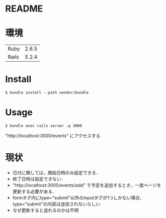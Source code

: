 # README

# 環境
|||
|:---|:---|
|Ruby|2.6.5|
|Rails|5.2.4|

# Install
`$ bundle install --path vendor/bundle`

# Usage
`$ bundle exec rails server -p 3000`

"http://localhost:3000/events" にアクセスする

# 現状
* 日付に関しては，開始日時のみ設定できる．
* 終了日時は設定できない．
* "http://localhost:3000/events/add" で予定を追加するとき，一度ページを更新する必要がある．
* formタグ内にtype="submit"以外のinputタグが1つしかない場合、type="submit"の内容は送信されないらしい
* なぜ更新すると送れるのかは不明
